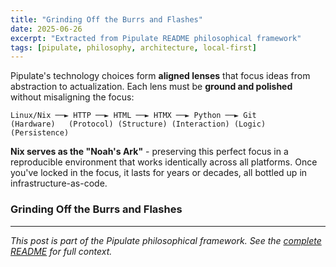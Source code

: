 ```yaml
---
title: "Grinding Off the Burrs and Flashes"
date: 2025-06-26
excerpt: "Extracted from Pipulate README philosophical framework"
tags: [pipulate, philosophy, architecture, local-first]
---
```


Pipulate's technology choices form **aligned lenses** that focus ideas from abstraction to actualization. Each lens must be **ground and polished** without misaligning the focus:

```
Linux/Nix ──► HTTP ──► HTML ──► HTMX ──► Python ──► Git
(Hardware)   (Protocol) (Structure) (Interaction) (Logic) (Persistence)
```

**Nix serves as the "Noah's Ark"** - preserving this perfect focus in a reproducible environment that works identically across all platforms. Once you've locked in the focus, it lasts for years or decades, all bottled up in infrastructure-as-code.

### Grinding Off the Burrs and Flashes

---

*This post is part of the Pipulate philosophical framework. See the [complete README](https://github.com/miklevin/pipulate) for full context.*
